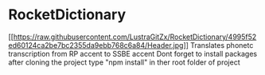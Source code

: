 # RocketDictionary
[[https://raw.githubusercontent.com/LustraGitZx/RocketDictionary/4995f52ed60124ca2be7bc2355da9ebb768c6a84/Header.jpg]]
Translates phonetc transcription from RP accent to SSBE accent
Dont forget to install packages after cloning the project
type "npm install" in ther root folder of project
